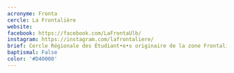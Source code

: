 ```yaml
---
acronyme: Fronta
cercle: La Frontalière
website:
facebook: https://facebook.com/LaFrontaUlb/
instagram: https://instagram.com/lafrontaliere/
brief: Cercle Régionale des Étudiant•e•s originaire de la zone Frontalière (Hainaut)
baptismal: False
color: '#D40000'
---
```

